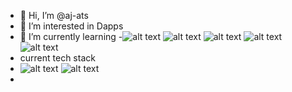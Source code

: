 - 👋 Hi, I’m @aj-ats
- 👀 I’m interested in Dapps
- 🌱 I’m currently learning
-![alt text](https://github.com/rahul-jha98/README_icons/blob/main/language_and_tools/square/tensorflow/tensorflow.svg) ![alt text](https://github.com/rahul-jha98/README_icons/blob/main/language_and_tools/square/typescript/typescript.svg) ![alt text](https://github.com/rahul-jha98/README_icons/blob/main/language_and_tools/square/azure/azure.svg) ![alt text](https://github.com/rahul-jha98/README_icons/blob/main/language_and_tools/square/docker/docker.svg) ![alt text](https://github.com/rahul-jha98/README_icons/blob/main/language_and_tools/square/angular/angular.svg)
- current tech stack
-  ![alt text](https://github.com/rahul-jha98/README_icons/blob/main/language_and_tools/square/html/html.svg) ![alt text](https://github.com/rahul-jha98/README_icons/blob/main/language_and_tools/square/css/css.svg)
- 
